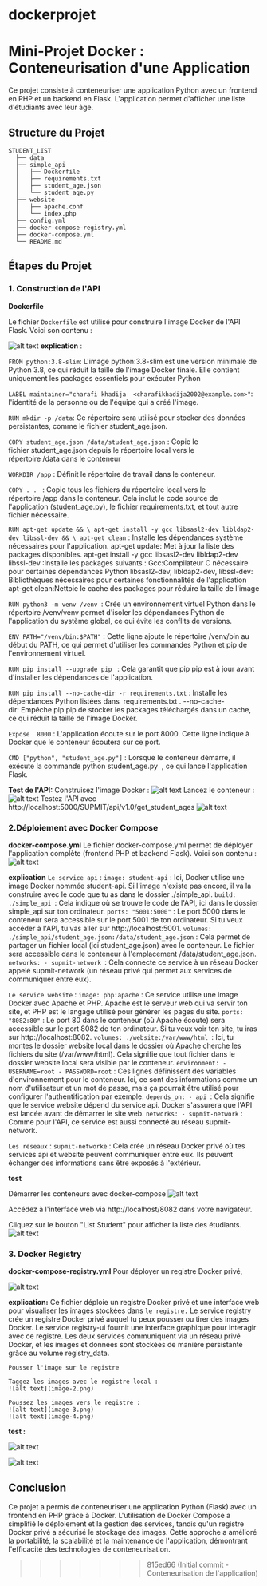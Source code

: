 
# dockerprojet
# Mini-Projet Docker : Conteneurisation d'une Application
Ce projet consiste à conteneuriser une application Python avec un frontend en PHP et un backend en Flask. L'application permet d'afficher une liste d'étudiants avec leur âge.
## Structure du Projet
```
STUDENT_LIST
  ├── data
  ├── simple_api
  │   ├── Dockerfile
  │   ├── requirements.txt
  │   ├── student_age.json
  │   └── student_age.py
  ├── website
  │   ├── apache.conf
  │   └── index.php
  ├── config.yml
  ├── docker-compose-registry.yml
  ├── docker-compose.yml
  └── README.md
```
## Étapes du Projet
### 1. Construction de l'API

**Dockerfile**

Le fichier `Dockerfile` est utilisé pour construire l'image Docker de l'API Flask. Voici son contenu :

![alt text](image-11.png)
**explication** :

`FROM python:3.8-slim`:
L'image python:3.8-slim est une version minimale de Python 3.8, ce qui réduit la taille de l'image Docker finale. Elle contient uniquement les packages essentiels pour exécuter Python

`LABEL maintainer="charafi khadija  <charafikhadija2002@example.com>"`:
l'identité de la personne ou de l'équipe qui a créé l'image.

`RUN mkdir -p /data`:
Ce répertoire sera utilisé pour stocker des données persistantes, comme le fichier student_age.json.

`COPY student_age.json /data/student_age.json` :
Copie le fichier student_age.json depuis le répertoire local vers le répertoire /data dans le conteneur

`WORKDIR /app` :
Définit le répertoire de travail dans le conteneur.

`COPY . . ` :
Copie tous les fichiers du répertoire local vers le répertoire /app dans le conteneur.
Cela inclut le code source de l'application (student_age.py), le fichier requirements.txt, et tout autre fichier nécessaire.

`RUN apt-get update && \ apt-get install -y gcc libsasl2-dev libldap2-dev libssl-dev && \ apt-get clean` :
Installe les dépendances système nécessaires pour l'application.
    apt-get update: Met à jour la liste des packages disponibles.
    apt-get install -y gcc libsasl2-dev libldap2-dev libssl-dev :Installe les packages suivants :
        Gcc:Compilateur C nécessaire pour certaines dépendances Python
        libsasl2-dev, libldap2-dev, libssl-dev: Bibliothèques nécessaires pour certaines fonctionnalités de l'application 
    apt-get clean:Nettoie le cache des packages pour réduire la taille de l'image

`RUN python3 -m venv /venv `:
Crée un environnement virtuel Python dans le répertoire /venv/venv permet d'isoler les dépendances Python de l'application du système global, ce qui évite les conflits de versions.

`ENV PATH="/venv/bin:$PATH"` :
Cette ligne ajoute le répertoire /venv/bin au début du PATH, ce qui permet d'utiliser les commandes Python et pip de l'environnement virtuel.

`RUN pip install --upgrade pip ` :
Cela garantit que pip pip est à jour avant d'installer les dépendances de l'application.

`RUN pip install --no-cache-dir -r requirements.txt` :
Installe les dépendances Python listées dans  requirements.txt .
    --no-cache-dir: Empêche pip pip de stocker les packages téléchargés dans un cache, ce qui réduit la taille de l'image Docker.


`Expose  8000` :
L'application écoute sur le port 8000. Cette ligne indique à Docker que le conteneur écoutera sur ce port.

`CMD ["python", "student_age.py"]` :
Lorsque le conteneur démarre, il exécute la commande python student_age.py  , ce qui lance l'application Flask.

**Test de l'API:**
    Construisez l'image Docker :
            ![alt text](image-6.png)
    Lancez le conteneur :
            ![alt text](image-10.png)
    Testez l'API avec http://localhost:5000/SUPMIT/api/v1.0/get_student_ages
            ![alt text](image-8.png)
    

### 2.Déploiement avec Docker Compose
**docker-compose.yml** 
Le fichier docker-compose.yml permet de déployer l'application complète (frontend PHP et backend Flask). Voici son contenu :
![alt text](image-12.png)

**explication**
`Le service api` :
    `image: student-api` : Ici, Docker utilise une image Docker nommée student-api. Si l'image n'existe pas encore, il va la construire avec le code que tu as dans le dossier ./simple_api.
    `build: ./simple_api `: Cela indique où se trouve le code de l'API, ici dans le dossier simple_api sur ton ordinateur.
    `ports: "5001:5000"` : Le port 5000 dans le conteneur sera accessible sur le port 5001 de ton ordinateur. Si tu veux accéder à l'API, tu vas aller sur http://localhost:5001.
    `volumes: ./simple_api/student_age.json:/data/student_age.json` : Cela permet de partager un fichier local (ici student_age.json) avec le conteneur. Le fichier sera accessible dans le conteneur à l'emplacement /data/student_age.json.
    `networks: - supmit-network `: Cela connecte ce service à un réseau Docker appelé supmit-network (un réseau privé qui permet aux services de communiquer entre eux).

`Le service website` :
  `image: php:apache` : Ce service utilise une image Docker avec Apache et PHP. Apache est le serveur web qui va servir ton site, et PHP est le langage utilisé pour générer les pages du site.
  `ports: "8082:80"` : Le port 80 dans le conteneur (où Apache écoute) sera accessible sur le port 8082 de ton ordinateur. Si tu veux voir ton site, tu iras sur http://localhost:8082.
  `volumes: ./website:/var/www/html `: Ici, tu montes le dossier website local dans le dossier où Apache cherche les fichiers du site (/var/www/html). Cela signifie que tout fichier dans le dossier website local sera visible par le conteneur.
  `environment: - USERNAME=root - PASSWORD=root` : Ces lignes définissent des variables d'environnement pour le conteneur. Ici, ce sont des informations comme un nom d'utilisateur et un mot de passe, mais ça pourrait être utilisé pour configurer l'authentification par exemple.
  `depends_on: - api `: Cela signifie que le service website dépend du service api. Docker s'assurera que l'API est lancée avant de démarrer le site web.
  `networks: - supmit-network` : Comme pour l'API, ce service est aussi connecté au réseau supmit-network.

`Les réseaux` :
  `supmit-networkè` : Cela crée un réseau Docker privé où tes services api et website peuvent communiquer entre eux. Ils peuvent échanger des informations sans être exposés à l'extérieur.

**test**

Démarrer les conteneurs avec docker-compose
![alt text](image-14.png)

Accédez à l'interface web via http://localhost/8082 dans votre navigateur.

Cliquez sur le bouton "List Student" pour afficher la liste des étudiants.
![alt text](image-9.png)

### 3. Docker Registry
**docker-compose-registry.yml**
Pour déployer un registre Docker privé,

![alt text](image-13.png)

**explication:**
Ce fichier déploie un registre Docker privé et une interface web pour visualiser les images stockées dans `le registre.`
    Le service registry crée un registre Docker privé auquel tu peux pousser ou tirer des images Docker.
    Le service registry-ui fournit une interface graphique pour interagir avec ce registre.
    Les deux services communiquent via un réseau privé Docker, et les images et données sont stockées de manière persistante grâce au volume registry_data.
    
`Pousser l'image sur le registre`

    Taggez les images avec le registre local :
    ![alt text](image-2.png)
    
    Poussez les images vers le registre :
    ![alt text](image-3.png)
    ![alt text](image-4.png)

**test :** 

![alt text](image-15.png)

![alt text](image-5.png)

## Conclusion
Ce projet a permis de conteneuriser une application Python (Flask) avec un frontend en PHP grâce à Docker. L'utilisation de Docker Compose a simplifié le déploiement et la gestion des services, tandis qu'un registre Docker privé a sécurisé le stockage des images. Cette approche a amélioré la portabilité, la scalabilité et la maintenance de l'application, démontrant l'efficacité des technologies de conteneurisation.
>>>>>>> 815ed66 (Initial commit - Conteneurisation de l'application)
